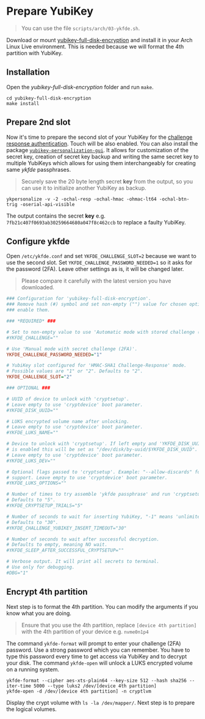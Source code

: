 # Prepare YubiKey

> You can use the file `scripts/arch/03-ykfde.sh`.

Download or mount [yubikey-full-disk-encryption](https://github.com/agherzan/yubikey-full-disk-encryption) and install it
in your Arch Linux Live environment. This is needed because we will format the 4th partition with YubiKey.

## Installation
Open the *yubikey-full-disk-encryption* folder and run `make`.

```
cd yubikey-full-disk-encryption
make install
```


## Prepare 2nd slot
Now it's time to prepare the second slot of your YubiKey for the [challenge response authentication](https://wiki.archlinux.org/index.php/yubikey#Challenge-Response "Setup YubiKey Challenge-Response").
Touch will be also enabled. You can also install the package [`yubikey-personalization-gui`](https://www.kryptel.com/articles/yubikey_setup.php). It allows for customization of the secret key,
creation of secret key backup and writing the same secret key to multiple YubiKeys which allows for using them interchangeably for creating
same *ykfde* passphrases.

> Securely save the 20 byte length secret **key** from the output, so you can use it to initialize another YubiKey as backup.

```
ykpersonalize -v -2 -ochal-resp -ochal-hmac -ohmac-lt64 -ochal-btn-trig -oserial-api-visible
```

The output contains the secret **key** e.g. `7fb21c407f0693ab30259664680a047f8c462ccb` to replace a faulty YubiKey.

## Configure ykfde
Open `/etc/ykfde.conf` and set `YKFDE_CHALLENGE_SLOT=2` because we want to use the second slot.
Set `YKFDE_CHALLENGE_PASSWORD_NEEDED=1` so it asks for the password (2FA). Leave other settings as is, it will be changed
later.

> Please compare it carefully with the latest version you have downloaded.

```ini
### Configuration for 'yubikey-full-disk-encryption'.
### Remove hash (#) symbol and set non-empty ("") value for chosen options to
### enable them.

### *REQUIRED* ###

# Set to non-empty value to use 'Automatic mode with stored challenge (1FA)'.
#YKFDE_CHALLENGE=""

# Use 'Manual mode with secret challenge (2FA)'.
YKFDE_CHALLENGE_PASSWORD_NEEDED="1"

# YubiKey slot configured for 'HMAC-SHA1 Challenge-Response' mode.
# Possible values are "1" or "2". Defaults to "2".
YKFDE_CHALLENGE_SLOT="2"

### OPTIONAL ###

# UUID of device to unlock with 'cryptsetup'.
# Leave empty to use 'cryptdevice' boot parameter.
#YKFDE_DISK_UUID=""

# LUKS encrypted volume name after unlocking.
# Leave empty to use 'cryptdevice' boot parameter.
#YKFDE_LUKS_NAME=""

# Device to unlock with 'cryptsetup'. If left empty and 'YKFDE_DISK_UUID'
# is enabled this will be set as "/dev/disk/by-uuid/$YKFDE_DISK_UUID".
# Leave empty to use 'cryptdevice' boot parameter.
#YKFDE_LUKS_DEV=""

# Optional flags passed to 'cryptsetup'. Example: "--allow-discards" for TRIM
# support. Leave empty to use 'cryptdevice' boot parameter.
#YKFDE_LUKS_OPTIONS=""

# Number of times to try assemble 'ykfde passphrase' and run 'cryptsetup'.
# Defaults to "5".
#YKFDE_CRYPTSETUP_TRIALS="5"

# Number of seconds to wait for inserting YubiKey, "-1" means 'unlimited'.
# Defaults to "30".
#YKFDE_CHALLENGE_YUBIKEY_INSERT_TIMEOUT="30"

# Number of seconds to wait after successful decryption.
# Defaults to empty, meaning NO wait.
#YKFDE_SLEEP_AFTER_SUCCESSFUL_CRYPTSETUP=""

# Verbose output. It will print all secrets to terminal.
# Use only for debugging.
#DBG="1"
```

## Encrypt 4th partition
Next step is to format the 4th partition. You can modify the arguments if you know what you are doing.

> Ensure that you use the 4th partition, replace `[device 4th partition]` with the 4th partition of your device e.g. `nvme0n1p4`

The command `ykfde-format` will prompt to enter your challenge (2FA) password. Use a strong password which you can remember.
You have to type this password every time to get access via YubiKey and to decrypt your disk. The command `ykfde-open`
will unlock a LUKS encrypted volume on a running system.

```
ykfde-format --cipher aes-xts-plain64 --key-size 512 --hash sha256 --iter-time 5000 --type luks2 /dev/[device 4th partition]
ykfde-open -d /dev/[device 4th partition] -n cryptlvm
```

Display the crypt volume with `ls -la /dev/mapper/`. Next step is to prepare the logical volumes.
